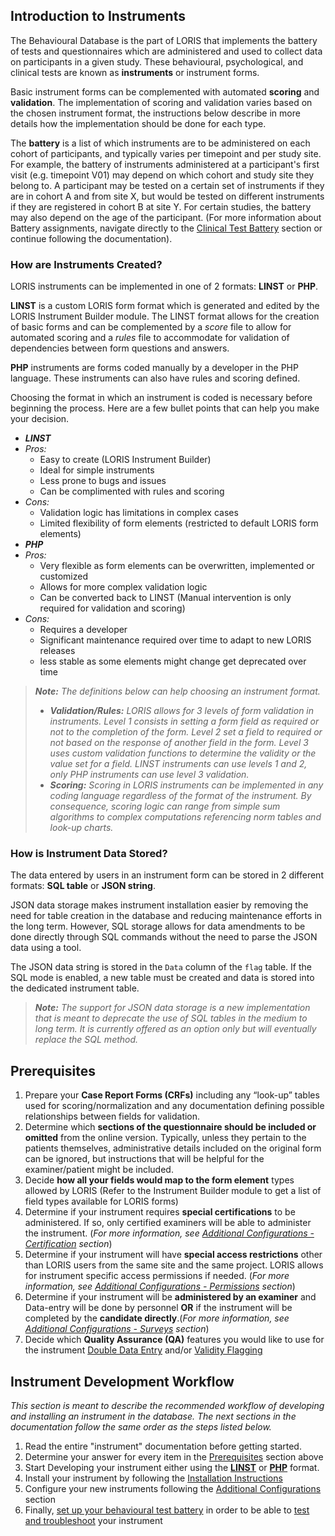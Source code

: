 ## Introduction to Instruments

The Behavioural Database is the part of LORIS that implements the battery of tests 
and questionnaires which are administered and used to collect data on participants 
in a given study. These behavioural, psychological, and clinical tests are known as 
**instruments** or instrument forms.  

Basic instrument forms can be complemented with automated **scoring** and **validation**. 
The implementation of scoring and validation varies based on the chosen instrument 
format, the instructions below describe in more details how the implementation should 
be done for each type.

The **battery** is a list of which instruments are to be administered on each cohort 
of participants, and typically varies per timepoint and per study site.  For example, 
the battery of instruments administered at a participant's first visit (e.g. timepoint 
V01) may depend on which cohort and study site they belong to.  A participant may be 
tested on a certain set of instruments if they are in cohort A and from site X, but 
would be tested on different instruments if they are registered in cohort B at site Y. 
For certain studies, the battery may also depend on the age of the participant. 
(For more information about Battery assignments, navigate directly to the 
[Clinical Test Battery](./07_clinical_test_battery.md) section or continue following 
the documentation).  

### How are Instruments Created?

LORIS instruments can be implemented in one of 2 formats: **LINST** or **PHP**.

**LINST** is a custom LORIS form format which is generated and edited by the LORIS 
Instrument Builder module. The LINST format allows for the creation of basic forms 
and can be complemented by a *score* file to allow for automated scoring  and a *rules* 
file to accommodate for validation of dependencies between form questions and answers.

**PHP** instruments are forms coded manually by a developer in the PHP language. 
These instruments can also have rules and scoring defined.

Choosing the format in which an instrument is coded is necessary before beginning 
the process. Here are a few bullet points that can help you make your decision.

- ***LINST***
- *Pros:*
    - Easy to create (LORIS Instrument Builder)
    - Ideal for simple instruments
    - Less prone to bugs and issues
    - Can be complimented with rules and scoring 
- *Cons:*
    - Validation logic has limitations in complex cases
    - Limited flexibility of form elements (restricted to default LORIS form elements)
- ***PHP***
- *Pros:*
    - Very flexible as form elements can be overwritten, implemented or customized
    - Allows for more complex validation logic
    - Can be converted back to LINST (Manual intervention is only required for validation and scoring)
- *Cons:*
    - Requires a developer
    - Significant maintenance required over time to adapt to new LORIS releases
    - less stable as some elements might change get deprecated over time

> _**Note:** The definitions below can help choosing an instrument format._
> - _**Validation/Rules:** LORIS allows for 3 levels of form validation in instruments. 
>    Level 1 consists in setting a form field as required or not to the completion 
>    of the form. Level 2 set a field to required or not based on the response of 
>    another field in the form. Level 3 uses custom validation functions to determine 
>    the validity or the value set for a field. LINST instruments can use levels 1 
>    and 2, only PHP instruments can use level 3 validation._
> - _**Scoring:** Scoring in LORIS instruments can be implemented in any coding 
>    language regardless of the format of the instrument. By consequence, scoring 
>    logic can range from simple sum algorithms to complex computations referencing 
>    norm tables and look-up charts._

### How is Instrument Data Stored?

The data entered by users in an instrument form can be stored in 2 different formats: 
**SQL table** or **JSON string**. 

JSON data storage makes instrument installation easier by removing the need for table 
creation in the database and reducing maintenance efforts in the long term. However, 
SQL storage allows for data amendments to be done directly through SQL commands without 
the need to parse the JSON data using a tool.

The JSON data string is stored in the `Data` column of the `flag` table. If the SQL 
mode is enabled, a new table must be created and data is stored into the dedicated 
instrument table.

>_**Note:** The support for JSON data storage is a new implementation that is meant 
> to deprecate the use of SQL tables in the medium to long term. It is currently 
> offered as an option only but will eventually replace the SQL method._

## Prerequisites

1. Prepare your **Case Report Forms (CRFs)** including any “look-up” tables used for 
scoring/normalization and any documentation defining possible relationships between 
fields for validation.
2. Determine which **sections of the questionnaire should be included or omitted** 
from the online version. Typically, unless they pertain to the patients themselves, 
administrative details included on the original form can be ignored, but instructions 
that will be helpful for the examiner/patient might be included. 
3. Decide **how all your fields would map to the form element** types allowed by LORIS
(Refer to the Instrument Builder module to get a list of field types available for LORIS forms)
4. Determine if your instrument requires **special certifications** to be administered. 
If so, only certified examiners will be able to administer the instrument. (*For more 
information, see [Additional Configurations - Certification](04_instrument_additional_configurations.md#Certification) section*)
5. Determine if your instrument will have **special access restrictions** other than 
LORIS users from the same site and the same project. LORIS allows for instrument 
specific access permissions if needed. (*For more information, 
see [Additional Configurations - Permissions](04_instrument_additional_configurations.md#Permissions) section*)
6. Determine if your instrument will be **administered by an examiner** and Data-entry 
will be done by personnel **OR** if the instrument will be completed by the **candidate 
directly**.(*For more information, see [Additional Configurations - Surveys](04_instrument_additional_configurations.md#Surveys) section*)
7. Decide which **Quality Assurance (QA)** features you would like to use for the 
instrument [Double Data Entry](05_instrument_quality_assurance.md#Double-Data-Entry) 
and/or [Validity Flagging](05_instrument_quality_assurance.md#Validity)


## Instrument Development Workflow

_This section is meant to describe the recommended workflow of developing and 
installing an instrument in the database. The next sections in the documentation 
follow the same order as the steps listed below._

1. Read the entire "instrument" documentation before getting started.
2. Determine your answer for every item in the [Prerequisites](#Prerequisites) section above
3. Start Developing your instrument either using the [**LINST**](./02_instrument_format/LINST_instrument.md) 
or [**PHP**](./02_instrument_format/PHP_instrument.md) format.
4. Install your instrument by following the [Installation Instructions](03_instrument_install.md)
5. Configure your new instruments following the [Additional Configurations](04_instrument_additional_configurations.md) section
6. Finally, [set up your behavioural test battery](07_clinical_test_battery.md) in 
order to be able to [test and troubleshoot](06_instrument_testing_and_troubleshooting.md) 
your instrument 
